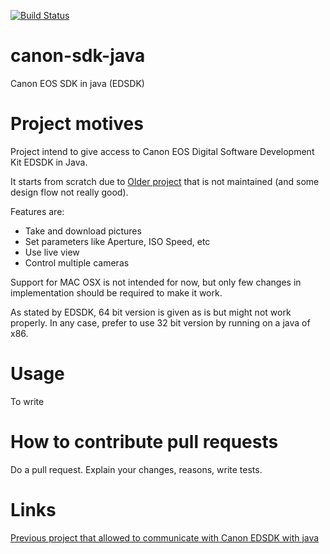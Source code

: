 [![Build Status](https://travis-ci.org/Blackdread/canon-sdk-java.svg?branch=master)](https://travis-ci.org/Blackdread/canon-sdk-java)

# canon-sdk-java
Canon EOS SDK in java (EDSDK)

# Project motives
Project intend to give access to Canon EOS Digital Software Development Kit EDSDK in Java.

It starts from scratch due to [Older project](https://github.com/kritzikratzi/edsdk4j) that is not maintained (and some design flow not really good).

Features are:
- Take and download pictures
- Set parameters like Aperture, ISO Speed, etc
- Use live view
- Control multiple cameras

Support for MAC OSX is not intended for now, but only few changes in implementation should be required to make it work.

As stated by EDSDK, 64 bit version is given as is but might not work properly. In any case, prefer to use 32 bit version by running on a java of x86.

# Usage
To write

# How to contribute pull requests
Do a pull request. Explain your changes, reasons, write tests.


# Links

[Previous project that allowed to communicate with Canon EDSDK with java](https://github.com/kritzikratzi/edsdk4j)
